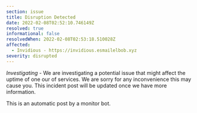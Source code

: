 ```yaml
---
section: issue
title: Disruption Detected
date: 2022-02-08T02:52:10.746149Z
resolved: true
informational: false
resolvedWhen: 2022-02-08T02:53:18.510028Z
affected:
  - Invidious - https://invidious.esmailelbob.xyz
severity: disrupted
---
```

*Investigating* - We are investigating a potential issue that might affect the uptime of one our of services. We are sorry for any inconvenience this may cause you. This incident post will be updated once we have more information.

This is an automatic post by a monitor bot.
        